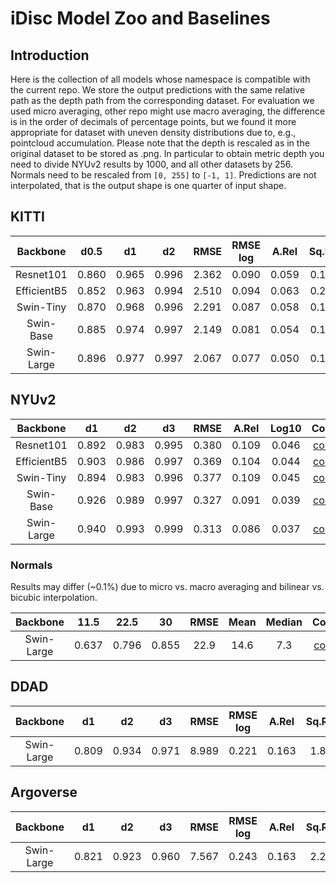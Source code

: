 # iDisc Model Zoo and Baselines

## Introduction
Here is the collection of all models whose namespace is compatible with the current repo. We store the output predictions with the same relative path as the depth path from the corresponding dataset. For evaluation we used micro averaging, other repo might use macro averaging, the difference is in the order of decimals of percentage points, but we found it more appropriate for dataset with uneven density distributions due to, e.g., pointcloud accumulation.
Please note that the depth is rescaled as in the original dataset to be stored as .png. In particular to obtain metric depth you need to divide NYUv2 results by 1000, and all other datasets by 256. Normals need to be rescaled from ``[0, 255]`` to ``[-1, 1]``. 
Predictions are not interpolated, that is the output shape is one quarter of input shape.

## KITTI

| Backbone | d0.5 | d1 | d2 | RMSE | RMSE log | A.Rel | Sq.Rel | Config | Weights | Predictions |
| :-: | :-: | :-: | :-: | :-: | :-: | :-: | :-: | :-: | :-: | :-: |
| Resnet101 | 0.860 | 0.965 | 0.996 | 2.362 | 0.090 | 0.059 | 0.197 | [config](configs/kitti/kitti_r101.json) | [weights](https://dl.cv.ethz.ch/idisc/checkpoints/kitti_resnet101.pt) | [predictions](https://dl.cv.ethz.ch/idisc/predictions/kitti_resnet101.tar) |
| EfficientB5 |0.852 | 0.963 | 0.994 | 2.510 | 0.094 | 0.063 | 0.223 | [config](configs/kitti/kitti_eb5.json) | [weights](https://dl.cv.ethz.ch/idisc/checkpoints/kitti_effnetb5.pt) | [predictions](https://dl.cv.ethz.ch/idisc/predictions/kitti_effnetb5.tar) |
| Swin-Tiny | 0.870 | 0.968 | 0.996 | 2.291 | 0.087 | 0.058 | 0.184 | [config](configs/kitti/kitti_swint.json) | [weights](https://dl.cv.ethz.ch/idisc/checkpoints/kitti_swintiny.pt) | [predictions](https://dl.cv.ethz.ch/idisc/predictions/kitti_swintiny.tar) |
| Swin-Base | 0.885 | 0.974 | 0.997 | 2.149 | 0.081 | 0.054 | 0.159 | [config](configs/kitti/kitti_swinb.json) | [weights](https://dl.cv.ethz.ch/idisc/checkpoints/kitti_swinbase.pt) | [predictions](https://dl.cv.ethz.ch/idisc/predictions/kitti_swinbase.tar) |
| Swin-Large | 0.896 | 0.977 | 0.997 | 2.067 | 0.077 | 0.050 | 0.145 | [config](configs/kitti/kitti_swinl.json) | [weights](https://dl.cv.ethz.ch/idisc/checkpoints/kitti_swinlarge.pt) | [predictions](https://dl.cv.ethz.ch/idisc/predictions/kitti_swinlarge.tar) |


## NYUv2

| Backbone | d1 | d2 | d3 | RMSE | A.Rel | Log10 | Config | Weights | Predictions |
| :-: | :-: | :-: | :-: | :-: | :-: | :-: | :-: | :-: | :-: |
| Resnet101 | 0.892 | 0.983 | 0.995 | 0.380 | 0.109 | 0.046 | [config](configs/nyu/nyu_r101.json) | [weights](https://dl.cv.ethz.ch/idisc/checkpoints/nyu_resnet101.pt) | [predictions](https://dl.cv.ethz.ch/idisc/predictions/nyu_resnet101.tar) |
| EfficientB5 | 0.903 | 0.986 | 0.997 | 0.369 | 0.104 | 0.044 | [config](configs/nyu/nyu_eb5.json) | [weights](https://dl.cv.ethz.ch/idisc/checkpoints/nyu_effnetb5.pt) | [predictions](https://dl.cv.ethz.ch/idisc/predictions/nyu_effnetb5.tar) |
| Swin-Tiny | 0.894 | 0.983 | 0.996 | 0.377 | 0.109 | 0.045 | [config](configs/nyu/nyu_swint.json) | [weights](https://dl.cv.ethz.ch/idisc/checkpoints/nyu_swintiny.pt) | [predictions](https://dl.cv.ethz.ch/idisc/predictions/nyu_swintiny.tar) |
| Swin-Base | 0.926 | 0.989 | 0.997 | 0.327 | 0.091 | 0.039 | [config](configs/nyu/nyu_swinb.json) | [weights](https://dl.cv.ethz.ch/idisc/checkpoints/nyu_swinbase.pt) | [predictions](https://dl.cv.ethz.ch/idisc/predictions/nyu_swinbase.tar) |
| Swin-Large | 0.940 | 0.993 | 0.999 | 0.313 | 0.086 | 0.037 | [config](configs/nyu/nyu_swinl.json) | [weights](https://dl.cv.ethz.ch/idisc/checkpoints/nyu_swinlarge.pt) | [predictions](https://dl.cv.ethz.ch/idisc/predictions/nyu_swinlarge.tar) |


### Normals

Results may differ (~0.1%) due to micro vs. macro averaging and bilinear vs. bicubic interpolation.

| Backbone | 11.5 | 22.5 | 30 | RMSE | Mean | Median | Config | Weights | Predictions |
| :-: | :-: | :-: | :-: | :-: | :-: | :-: | :-: | :-: | :-: |
| Swin-Large | 0.637 | 0.796 | 0.855 | 22.9 | 14.6 | 7.3 | [config](configs/nyunorm/nyunorm_swinl.json) | [weights](https://dl.cv.ethz.ch/idisc/checkpoints/nyunormals_swinlarge.pt) | [predictions](https://dl.cv.ethz.ch/idisc/predictions/nyunormals_swinlarge.tar) |
 

## DDAD 

| Backbone | d1 | d2 | d3 | RMSE | RMSE log | A.Rel | Sq.Rel | Config | Weights | Predictions |
| :-: | :-: | :-: | :-: | :-: | :-: | :-: | :-: | :-: | :-: | :-: |
| Swin-Large | 0.809 | 0.934 | 0.971 | 8.989 | 0.221 | 0.163 | 1.85 | [config](configs/ddad/ddad_swinl.json) | [weights](https://dl.cv.ethz.ch/idisc/checkpoints/ddad_swinlarge.pt) | [predictions](https://dl.cv.ethz.ch/idisc/predictions/ddad_swinlarge.tar) |


## Argoverse

| Backbone | d1 | d2 | d3 | RMSE | RMSE log | A.Rel | Sq.Rel | Config | Weights | Predictions | 
| :-: | :-: | :-: | :-: | :-: | :-: | :-: | :-: | :-: | :-: | :-: |
| Swin-Large | 0.821 | 0.923 | 0.960 | 7.567 | 0.243 | 0.163 | 2.22 | [config](configs/argo/argo_swinl.json) | [weights](https://dl.cv.ethz.ch/idisc/checkpoints/argo_swinlarge.pt) | [predictions](https://dl.cv.ethz.ch/idisc/predictions/argo_swinlarge.tar) |

